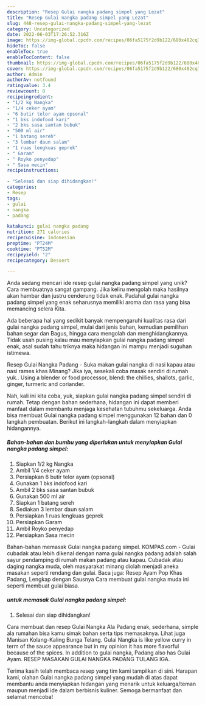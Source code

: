 ```yaml
---
description: "Resep Gulai nangka padang simpel yang Lezat"
title: "Resep Gulai nangka padang simpel yang Lezat"
slug: 448-resep-gulai-nangka-padang-simpel-yang-lezat
category: Uncategorized
date: 2022-06-03T17:26:52.316Z
image: https://img-global.cpcdn.com/recipes/06fa5175f2d9b122/680x482cq70/gulai-nangka-padang-simpel-foto-resep-utama.jpg
hideToc: false
enableToc: true
enableTocContent: false
thumbnail: https://img-global.cpcdn.com/recipes/06fa5175f2d9b122/680x482cq70/gulai-nangka-padang-simpel-foto-resep-utama.jpg
cover: https://img-global.cpcdn.com/recipes/06fa5175f2d9b122/680x482cq70/gulai-nangka-padang-simpel-foto-resep-utama.jpg
author: Admin
authorAv: notfound
ratingvalue: 3.4
reviewcount: 8
recipeingredient:
- "1/2 kg Nangka"
- "1/4 ceker ayam"
- "6 butir telor ayam opsonal"
- "1 bks indofood kari"
- "2 bks sasa santan bubuk"
- "500 ml air"
- "1 batang sereh"
- "3 lembar daun salam"
- "1 ruas lengkuas geprek"
- " Garam"
- " Royko penyedap"
- " Sasa mecin"
recipeinstructions:

- "Selesai dan siap dihidangkan!"
categories:
- Resep
tags:
- gulai
- nangka
- padang

katakunci: gulai nangka padang 
nutrition: 271 calories
recipecuisine: Indonesian
preptime: "PT24M"
cooktime: "PT52M"
recipeyield: "2"
recipecategory: Dessert

---
```





Anda sedang mencari ide resep gulai nangka padang simpel yang unik? Cara membuatnya sangat gampang. Jika keliru mengolah maka hasilnya akan hambar dan justru cenderung tidak enak. Padahal gulai nangka padang simpel yang enak seharusnya memiliki aroma dan rasa yang bisa memancing selera Kita.





Ada beberapa hal yang sedikit banyak mempengaruhi kualitas rasa dari gulai nangka padang simpel, mulai dari jenis bahan, kemudian pemilihan bahan segar dan Bagus, hingga cara mengolah dan menghidangkannya. Tidak usah pusing kalau mau menyiapkan gulai nangka padang simpel enak,      asal sudah tahu triknya maka hidangan ini mampu menjadi suguhan istimewa.














Resep Gulai Nangka Padang - Suka makan gulai nangka di nasi kapau atau nasi rames khas Minang? Jika iya, sesekali coba masak sendiri di rumah yuk.. Using a blender or food processor, blend: the chillies, shallots, garlic, ginger, turmeric and coriander.






Nah, kali ini kita coba, yuk, siapkan gulai nangka padang simpel sendiri di rumah. Tetap dengan bahan sederhana, hidangan ini dapat memberi manfaat dalam membantu menjaga kesehatan tubuhmu sekeluarga. Anda bisa membuat Gulai nangka padang simpel menggunakan 12 bahan dan 0 langkah pembuatan. Berikut ini langkah-langkah dalam menyiapkan hidangannya.

<!--inarticleads1-->

##### Bahan-bahan dan bumbu yang diperlukan untuk menyiapkan Gulai nangka padang simpel:

1. Siapkan 1/2 kg Nangka
1. Ambil 1/4 ceker ayam
1. Persiapkan 6 butir telor ayam (opsonal)
1. Gunakan 1 bks indofood kari
1. Ambil 2 bks sasa santan bubuk
1. Gunakan 500 ml air
1. Siapkan 1 batang sereh
1. Sediakan 3 lembar daun salam
1. Persiapkan 1 ruas lengkuas geprek
1. Persiapkan  Garam
1. Ambil  Royko penyedap
1. Persiapkan  Sasa mecin


Bahan-bahan memasak Gulai nangka padang simpel. KOMPAS.com - Gulai cubadak atau lebih dikenal dengan nama gulai nangka padang adalah salah sayur pendamping di rumah makan padang atau kapau. Cubadak atau daging nangka muda, oleh masyarakat minang diolah menjadi aneka masakan seperti rendang dan gulai. Baca juga: Resep Ayam Pop Khas Padang, Lengkap dengan Sausnya Cara membuat gulai nangka muda ini seperti membuat gulai biasa. 

<!--inarticleads2-->

#####  untuk memasak Gulai nangka padang simpel:


1. Selesai dan siap dihidangkan!

Cara membuat dan resep Gulai Nangka Ala Padang enak, sederhana, simple ala rumahan bisa kamu simak bahan serta tips memasaknya. Lihat juga Manisan Kolang-Kaling Bunga Telang. Gulai Nangka is like yellow curry in term of the sauce appearance but in my opinion it has more flavorful because of the spices. In addition to gulai nangka, Padang also has Gulai Ayam. RESEP MASAKAN GULAI NANGKA PADANG TULANG IGA. 

Terima kasih telah membaca resep yang tim kami tampilkan di sini. Harapan kami, olahan Gulai nangka padang simpel yang mudah di atas dapat membantu anda menyiapkan hidangan yang menarik untuk keluarga/teman maupun menjadi ide dalam berbisnis kuliner. Semoga bermanfaat dan selamat mencoba!
